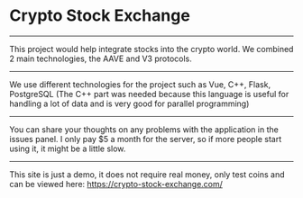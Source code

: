 # Crypto Stock Exchange

---

This project would help integrate stocks into the crypto world.
We combined 2 main technologies, the AAVE and V3 protocols.

---

We use different technologies for the project such as Vue, C++, Flask, PostgreSQL (The C++ part was needed because this language is useful for handling a lot of data and is very good for parallel programming)

---

You can share your thoughts on any problems with the application in the issues panel. 
I only pay $5 a month for the server, so if more people start using it, it might be a little slow.

---

This site is just a demo, it does not require real money, only test coins and can be viewed here: <a>https://crypto-stock-exchange.com/</a>
